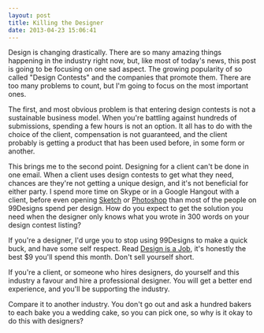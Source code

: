 ```yaml
---
layout: post
title: Killing the Designer
date: 2013-04-23 15:06:41
---
```


Design is changing drastically. There are so many amazing things happening in the industry right now, but, like most of today's news, this post is going to be focusing on one sad aspect. The growing popularity of so called "Design Contests" and the companies that promote them. There are too many problems to count, but I'm going to focus on the most important ones. 

The first, and most obvious problem is that entering design contests is not a sustainable business model. When you're battling against hundreds of submissions, spending a few hours is not an option. It all has to do with the choice of the client, compensation is not guaranteed, and the client probably is getting a product that has been used before, in some form or another.

This brings me to the second point. Designing for a client can't be done in one email. When a client uses design contests to get what they need, chances are they're not getting a unique design, and it's not beneficial for either party. I spend more time on Skype or in a Google Hangout with a client, before even opening [Sketch](http://www.bohemiancoding.com/sketch/) or [Photoshop](http://www.adobe.com/ca/products/photoshop.html) than most of the people on 99Designs spend per design. How do you expect to get the solution you need when the designer only knows what you wrote in 300 words on your design contest listing?

If you're a designer, I'd urge you to stop using 99Designs to make a quick buck, and have some self respect. Read [Design is a Job](http://www.abookapart.com/products/design-is-a-job), it's honestly the best $9 you'll spend this month. Don't sell yourself short.

If you're a client, or someone who hires designers, do yourself and this industry a favour and hire a professional designer. You will get a better end experience, and you'll be supporting the industry.

Compare it to another industry. You don't go out and ask a hundred bakers to each bake you a wedding cake, so you can pick one, so why is it okay to do this with designers? 